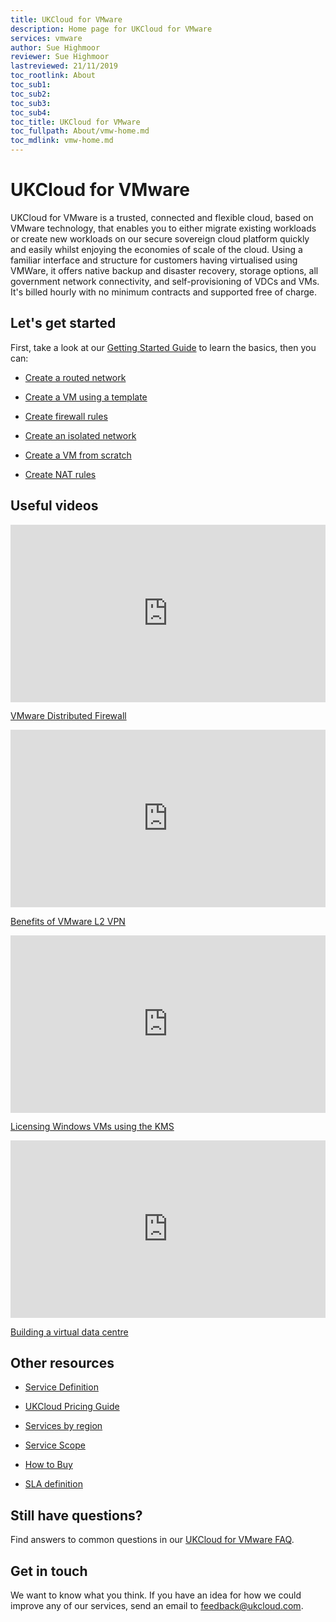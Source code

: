 ```yaml
---
title: UKCloud for VMware
description: Home page for UKCloud for VMware
services: vmware
author: Sue Highmoor
reviewer: Sue Highmoor
lastreviewed: 21/11/2019
toc_rootlink: About
toc_sub1: 
toc_sub2:
toc_sub3:
toc_sub4:
toc_title: UKCloud for VMware
toc_fullpath: About/vmw-home.md
toc_mdlink: vmw-home.md
---
```


# UKCloud for VMware

UKCloud for VMware is a trusted, connected and flexible cloud, based on VMware technology, that enables you to either migrate existing workloads or create new workloads on our secure sovereign cloud platform quickly and easily whilst enjoying the economies of scale of the cloud. Using a familiar interface and structure for customers having virtualised using VMWare, it offers native backup and disaster recovery, storage options, all government network connectivity, and self-provisioning of VDCs and VMs. It's billed hourly with no minimum contracts and supported free of charge.

## Let's get started

First, take a look at our [Getting Started Guide](vmw-gs.md) to learn the basics, then you can:

<div class="row">
  <div class="col-md-4"><ul><li><p><a href="vmw-how-create-routed-network.md">Create a routed network</a></p></li></ul></div>
  <div class="col-md-4"><ul><li><p><a href="vmw-how-create-vm-from-template.md">Create a VM using a template</a></p></li></ul></div>
  <div class="col-md-4"><ul><li><p><a href="vmw-how-create-firewall-rules.md">Create firewall rules</a></p></li></ul></div>
</div>

<div class="row">
  <div class="col-md-4"><ul><li><p><a href="vmw-how-create-isolated-network.md">Create an isolated network</a></p></li></ul></div>
  <div class="col-md-4"><ul><li><p><a href="vmw-how-create-vm-from-scratch.md">Create a VM from scratch<a></p></li></ul></div>
  <div class="col-md-4"><ul><li><p><a href="vmw-how-create-nat-rules.md">Create NAT rules<a></p></li></ul></div>
</div>

## Useful videos

<div class="row">
  <div class="col-md-6">
    <div style="padding:56.25% 0 0 0;position:relative;">
      <iframe src="https://www.youtube.com/embed/uLocAqDFBbw" style="position:absolute;top:0;left:0;width:100%;height:100%;" frameborder="0" allow="accelerometer; autoplay; encrypted-media; gyroscope; picture-in-picture" allowfullscreen></iframe>
    </div>
    <p><a href="https://www.youtube.com/watch?v=uLocAqDFBbw">VMware Distributed Firewall</a></p>
  </div>
  <div class="col-md-6">
    <div style="padding:56.25% 0 0 0;position:relative;">
      <iframe src="https://www.youtube.com/embed/Zdct0gy20-g" style="position:absolute;top:0;left:0;width:100%;height:100%;" frameborder="0" allow="accelerometer; autoplay; encrypted-media; gyroscope; picture-in-picture" allowfullscreen></iframe>
    </div>
    <p><a href="https://www.youtube.com/watch?v=Zdct0gy20-g">Benefits of VMware L2 VPN</a></p>
  </div>
</div>

<div class="row">
  <div class="col-md-6">
    <div style="padding:56.25% 0 0 0;position:relative;">
      <iframe src="https://www.youtube.com/embed/bFB74pj_00E" style="position:absolute;top:0;left:0;width:100%;height:100%;" frameborder="0" allow="accelerometer; autoplay; encrypted-media; gyroscope; picture-in-picture" allowfullscreen></iframe>
    </div>
    <p><a href="https://www.youtube.com/watch?v=bFB74pj_00E">Licensing Windows VMs using the KMS</a></p>
  </div>
  <div class="col-md-6">
    <div style="padding:56.25% 0 0 0;position:relative;">
      <iframe src="https://www.youtube.com/embed/bnpF3B6XmOQ" style="position:absolute;top:0;left:0;width:100%;height:100%;" frameborder="0" allow="accelerometer; autoplay; encrypted-media; gyroscope; picture-in-picture" allowfullscreen></iframe>
    </div>
    <p><a href="https://www.youtube.com/watch?v=bnpF3B6XmOQ">Building a virtual data centre</a></p>
  </div>
</div>

## Other resources

<div class="row">
  <div class="col-md-4"><ul><li><p><a href="vmw-sd.md">Service Definition</a></p></li></ul></div>
  <div class="col-md-4"><ul><li><p><a href="https://ukcloud.com/pricing-guide">UKCloud Pricing Guide</a></p></li></ul></div>
  <div class="col-md-4"><ul><li><p><a href="../other/other-ref-services-by-region.md">Services by region</a></p></li></ul></div>
</div>

<div class="row">
  <div class="col-md-4"><ul><li><p><a href="vmw-sco.md">Service Scope</a></p></li></ul></div>
  <div class="col-md-4"><ul><li><p><a href="https://ukcloud.com/how-to-buy/">How to Buy</a></p></li></ul></div>
  <div class="col-md-4"><ul><li><p><a href="../other/other-ref-sla-definition.md">SLA definition</a></p></li></ul></div>
</div>

## Still have questions?

Find answers to common questions in our [UKCloud for VMware FAQ](vmw-faq.md).

## Get in touch

We want to know what you think. If you have an idea for how we could improve any of our services, send an email to <feedback@ukcloud.com>.
